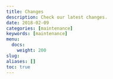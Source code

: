 ```yaml
---
title: Changes
description: Check our latest changes.
date: 2018-02-09
categories: [maintenance]
keywords: [maintenance]
menu:
  docs:
    weight: 200
slug:
aliases: []
toc: true
---
```


